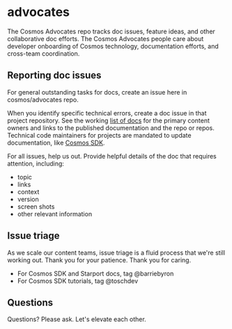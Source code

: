 # advocates

The Cosmos Advocates repo tracks doc issues, feature ideas, and other collaborative doc efforts. The Cosmos Advocates people care about developer onboarding of Cosmos technology, documentation efforts, and cross-team coordination. 

## Reporting doc issues 

For general outstanding tasks for docs, create an issue here in cosmos/advocates repo. 

When you identify specific technical errors, create a doc issue in that project repository. See the working [list of docs](./docs_list.md/) for the primary content owners and links to the published documentation and the repo or repos. Technical code maintainers for projects are mandated to update documentation, like [Cosmos SDK](https://github.com/cosmos/cosmos-sdk/blob/master/CONTRIBUTING.md#updating-documentation). 

For all issues, help us out. Provide helpful details of the doc that requires attention, including:

- topic
- links
- context
- version
- screen shots
- other relevant information

## Issue triage 

As we scale our content teams, issue triage is a fluid process that we're still working out. Thank you for your patience. Thank you for caring.

- For Cosmos SDK and Starport docs, tag @barriebyron 
- For Cosmos SDK tutorials, tag @toschdev 

## Questions 

Questions? Please ask. Let's elevate each other. 

